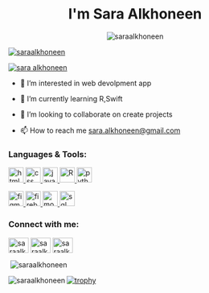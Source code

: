 
<h1 align="center">I'm Sara Alkhoneen</h1>

<p align="center"> <img src="https://komarev.com/ghpvc/?username=saraalkhoneen&label=Profile%20views&color=0e75b6&style=flat" alt="saraalkhoneen" /> </p>

<p align="left"> <a href="https://twitter.com/saraalkhoneen" target="blank"><img src="https://img.shields.io/twitter/follow/saraalkhoneen?logo=twitter&style=for-the-badge" alt="saraalkhoneen" /></a> </p>
<p align="left"> <a href="[https://www.linkedin.com/in/your-linkedin-profile](https://www.linkedin.com/in/sara-alkhoneen-%D8%B3%D8%A7%D8%B1%D8%A7-%D8%A7%D9%84%D8%AE%D9%86%D9%8A%D9%86-5a14a514a/)" target="blank"><img src="https://img.shields.io/badge/Connect-LinkedIn-blue?style=for-the-badge&logo=linkedin" alt="sara alkhoneen" /></a> </p>

- 👀 I’m interested in web devolpment app
 
- 🌱 I’m currently learning R,Swift
 
- 💞️ I’m looking to collaborate on create projects

- 📫 How to reach me sara.alkhoneen@gmail.com

<h3 align="left">Languages & Tools:</h3>
<p align="left"> 
  <a href="https://www.w3.org/html/" target="_blank" rel="noreferrer"> <img src="https://www.vectorlogo.zone/logos/w3_html5/w3_html5-icon.svg" alt="html" width="30" height="30"/> </a>
  <a href="https://www.w3.org/Style/CSS/" target="_blank" rel="noreferrer"> <img src="https://www.vectorlogo.zone/logos/netlify/netlify-icon.svg" alt="css" width="30" height="30"/> </a>
  <a href="https://www.javascript.com/" target="_blank" rel="noreferrer"> <img src="https://www.vectorlogo.zone/logos/javascript/javascript-icon.svg" alt="javascript" width="30" height="30"/> </a>
  <a href="https://www.r-project.org/" target="_blank" rel="noreferrer"> <img src="https://www.vectorlogo.zone/logos/r-project/r-project-icon.svg" alt="R" width="30" height="30"/> </a>
  <a href="https://www.python.org/" target="_blank" rel="noreferrer"> <img src="https://www.vectorlogo.zone/logos/python/python-icon.svg" alt="python" width="30" height="30"/> </a>
</p>
<p align="left">
  <a href="https://www.figma.com/" target="_blank" rel="noreferrer"> <img src="https://www.vectorlogo.zone/logos/figma/figma-icon.svg" alt="figma" width="30" height="30"/> </a>
  <a href="https://firebase.google.com/" target="_blank" rel="noreferrer"> <img src="https://www.vectorlogo.zone/logos/firebase/firebase-icon.svg" alt="firebase" width="30" height="30"/> </a>
  <a href="https://www.mongodb.com/" target="_blank" rel="noreferrer"> <img src="https://www.vectorlogo.zone/logos/mongodb/mongodb-icon.svg" alt="mongodb" width="30" height="30"/> </a>
  <a href="https://www.w3schools.com/sql/" target="_blank" rel="noreferrer"> <img src="https://www.vectorlogo.zone/logos/mysql/mysql-icon.svg" alt="sql" width="30" height="30"/> </a>
</p>



<h3 align="left">Connect with me:</h3>
<p align="left">
  <a href="https://twitter.com/saraalkhoneen" target="_blank"><img align="center" src="https://raw.githubusercontent.com/rahuldkjain/github-profile-readme-generator/master/src/images/icons/Social/twitter.svg" alt="saraalkhoneen" height="30" width="40" /></a>
  <a href="https://www.linkedin.com/in/sara-alkhoneen-%D8%B3%D8%A7%D8%B1%D8%A7-%D8%A7%D9%84%D8%AE%D9%86%D9%8A%D9%86-5a14a514a/" target="_blank"><img align="center" src="https://raw.githubusercontent.com/rahuldkjain/github-profile-readme-generator/master/src/images/icons/Social/linked-in-alt.svg" alt="saraalkhoneen" height="30" width="40" /></a>
  <a href="mailto:sara.alkhoneen@gmail.com" target="_blank"><img align="center" src="https://raw.githubusercontent.com/rahuldkjain/github-profile-readme-generator/master/src/images/icons/Social/mail.svg" alt="saraalkhoneen" height="30" width="40" /></a>
</p>



<p>&nbsp;<img align="center" src="https://github-readme-stats.vercel.app/api?username=saraalkhoneen&show_icons=true&locale=en" alt="saraalkhoneen" /></p>

<p><img align="left" src="https://github-readme-stats.vercel.app/api/top-langs?username=saraalkhoneen&show_icons=true&locale=en&layout=compact" alt="saraalkhoneen" /></p>



[![trophy](https://github-profile-trophy.vercel.app/?username=saraalkhoneen&theme=onedark)](https://github.com/saraalkhoneen/github-profile-trophy)


<!--
**saraalkhoneen/saraalkhoneen** is a ✨ _special_ ✨ repository because its `README.md` (this file) appears on your GitHub profile.

Here are some ideas to get you started:

- 🔭 I’m currently working on ...
- 🌱 I’m currently learning ...
- 👯 I’m looking to collaborate on ...
- 🤔 I’m looking for help with ...
- 💬 Ask me about ...
- 📫 How to reach me: ...
- 😄 Pronouns: ...
- ⚡ Fun fact: ...
-->
